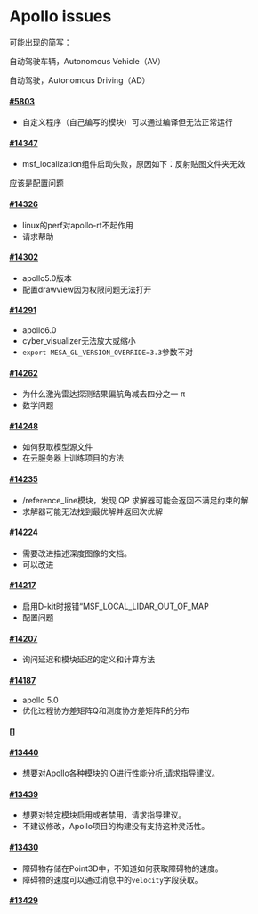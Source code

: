 # Apollo issues

可能出现的简写：

自动驾驶车辆，Autonomous Vehicle（AV）

自动驾驶，Autonomous Driving（AD）

#### [#5803](https://github.com/ApolloAuto/apollo/issues/5803)

- 自定义程序（自己编写的模块）可以通过编译但无法正常运行

#### [#14347](https://github.com/ApolloAuto/apollo/issues/14347)
- msf_localization组件启动失败，原因如下：反射贴图文件夹无效

应该是配置问题

#### [#14326](https://github.com/ApolloAuto/apollo/issues/14326)
- linux的perf对apollo-rt不起作用
- 请求帮助

#### [#14302 ](https://github.com/ApolloAuto/apollo/issues/14302)
- apollo5.0版本
- 配置drawview因为权限问题无法打开

#### [#14291](https://github.com/ApolloAuto/apollo/issues/14291)
- apollo6.0
- cyber_visualizer无法放大或缩小
- `export MESA_GL_VERSION_OVERRIDE=3.3`参数不对

#### [#14262](https://github.com/ApolloAuto/apollo/issues/14262)
- 为什么激光雷达探测结果偏航角减去四分之一 π
- 数学问题

#### [#14248](https://github.com/ApolloAuto/apollo/issues/14248)
- 如何获取模型源文件
- 在云服务器上训练项目的方法

#### [#14235](https://github.com/ApolloAuto/apollo/issues/14235)
- /reference_line模块，发现 QP 求解器可能会返回不满足约束的解
- 求解器可能无法找到最优解并返回次优解

#### [#14224](https://github.com/ApolloAuto/apollo/issues/14224)
- 需要改进描述深度图像的文档。
- 可以改进

#### [#14217](https://github.com/ApolloAuto/apollo/issues/14217)
- 启用D-kit时报错“MSF_LOCAL_LIDAR_OUT_OF_MAP
- 配置问题

#### [#14207](https://github.com/ApolloAuto/apollo/issues/14207)
- 询问延迟和模块延迟的定义和计算方法

#### [#14187 ](https://github.com/ApolloAuto/apollo/issues/14187)
- apollo 5.0
- 优化过程协方差矩阵Q和测度协方差矩阵R的分布

#### [] 

#### [#13440](https://github.com/ApolloAuto/apollo/issues/13440)
- 想要对Apollo各种模块的IO进行性能分析,请求指导建议。

#### [#13439](https://github.com/ApolloAuto/apollo/issues/13439)

- 想要对特定模块启用或者禁用，请求指导建议。
- 不建议修改，Apollo项目的构建没有支持这种灵活性。

#### [#13430](https://github.com/ApolloAuto/apollo/issues/13430)

- 障碍物存储在Point3D中，不知道如何获取障碍物的速度。
- 障碍物的速度可以通过消息中的`velocity`字段获取。

#### [#13429](https://github.com/ApolloAuto/apollo/issues/13429)